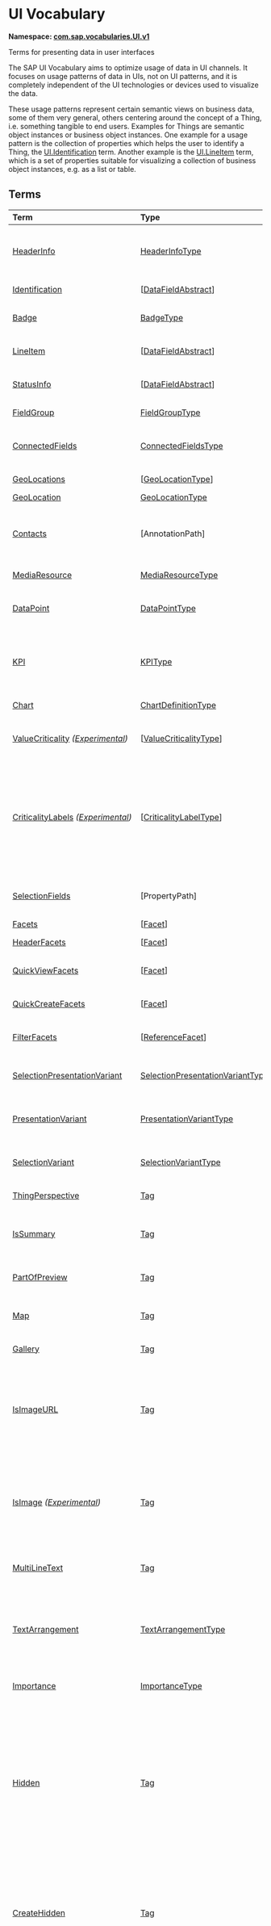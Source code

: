 # UI Vocabulary
**Namespace: [com.sap.vocabularies.UI.v1](UI.xml)**

Terms for presenting data in user interfaces

The SAP UI Vocabulary aims to optimize usage of data in UI channels.
It focuses on usage patterns of data in UIs, not on UI patterns, and it is completely independent of the
UI technologies or devices used to visualize the data.

These usage patterns represent certain semantic views on business data, some of them very general,
others centering around the concept of a Thing, i.e. something tangible to end users.
Examples for Things are semantic object instances or business object instances.
One example for a usage pattern is the collection of properties which helps the user to identify a Thing,
the [UI.Identification](#Identification) term.
Another example is the [UI.LineItem](#LineItem) term, which is a set of properties suitable for visualizing
a collection of business object instances, e.g. as a list or table.


## Terms

Term|Type|Description
:---|:---|:----------
[HeaderInfo](UI.xml#L55)|[HeaderInfoType](#HeaderInfoType)|<a name="HeaderInfo"></a>Information for the header area of an entity representation. HeaderInfo is mandatory for main entity types of the model
[Identification](UI.xml#L102)|\[[DataFieldAbstract](#DataFieldAbstract)\]|<a name="Identification"></a>Collection of fields identifying the object
[Badge](UI.xml#L107)|[BadgeType](#BadgeType)|<a name="Badge"></a>Information usually displayed in the form of a business card
[LineItem](UI.xml#L134)|\[[DataFieldAbstract](#DataFieldAbstract)\]|<a name="LineItem"></a>Collection of data fields for representation in a table or list
[StatusInfo](UI.xml#L139)|\[[DataFieldAbstract](#DataFieldAbstract)\]|<a name="StatusInfo"></a>Collection of data fields describing the status of an entity
[FieldGroup](UI.xml#L144)|[FieldGroupType](#FieldGroupType)|<a name="FieldGroup"></a>Group of fields with an optional label
[ConnectedFields](UI.xml#L158)|[ConnectedFieldsType](#ConnectedFieldsType)|<a name="ConnectedFields"></a>Group of semantically connected fields with a representation template and an optional label ([Example](UI.xml#L160))
[GeoLocations](UI.xml#L223)|\[[GeoLocationType](#GeoLocationType)\]|<a name="GeoLocations"></a>Collection of geographic locations
[GeoLocation](UI.xml#L227)|[GeoLocationType](#GeoLocationType)|<a name="GeoLocation"></a>Geographic location
[Contacts](UI.xml#L247)|\[AnnotationPath\]|<a name="Contacts"></a>Collection of contacts<p>Each collection item MUST reference an annotation of a Communication.Contact</p>
[MediaResource](UI.xml#L258)|[MediaResourceType](#MediaResourceType)|<a name="MediaResource"></a>Properties that describe a media resource
[DataPoint](UI.xml#L312)|[DataPointType](#DataPointType)|<a name="DataPoint"></a>Visualization of a single point of data, typically a number; may also be textual, e.g. a status value
[KPI](UI.xml#L616)|[KPIType](#KPIType)|<a name="KPI"></a>A Key Performance Indicator (KPI) bundles a SelectionVariant and a DataPoint, and provides details for progressive disclosure
[Chart](UI.xml#L662)|[ChartDefinitionType](#ChartDefinitionType)|<a name="Chart"></a>Visualization of multiple data points
[ValueCriticality](UI.xml#L856) *([Experimental](Common.md#Experimental))*|\[[ValueCriticalityType](#ValueCriticalityType)\]|<a name="ValueCriticality"></a>Assign criticalities to primitive values. This information can be used for semantic coloring.
[CriticalityLabels](UI.xml#L869) *([Experimental](Common.md#Experimental))*|\[[CriticalityLabelType](#CriticalityLabelType)\]|<a name="CriticalityLabels"></a>Assign labels to criticalities. This information can be used for semantic coloring. When applied to a property, a label for a criticality must be provided, if more than one value of the annotated property has been assigned to the same criticality. There must be no more than one label per criticality.
[SelectionFields](UI.xml#L890)|\[PropertyPath\]|<a name="SelectionFields"></a>Properties that might be relevant for filtering a collection of entities of this type
[Facets](UI.xml#L898)|\[[Facet](#Facet)\]|<a name="Facets"></a>Collection of facets
[HeaderFacets](UI.xml#L902)|\[[Facet](#Facet)\]|<a name="HeaderFacets"></a>Facets for additional object header information
[QuickViewFacets](UI.xml#L906)|\[[Facet](#Facet)\]|<a name="QuickViewFacets"></a>Facets that may be used for a quick overview of the object
[QuickCreateFacets](UI.xml#L910)|\[[Facet](#Facet)\]|<a name="QuickCreateFacets"></a>Facets that may be used for a (quick) create of the object
[FilterFacets](UI.xml#L914)|\[[ReferenceFacet](#ReferenceFacet)\]|<a name="FilterFacets"></a>Facets that reference UI.FieldGroup annotations to group filterable fields
[SelectionPresentationVariant](UI.xml#L975)|[SelectionPresentationVariantType](#SelectionPresentationVariantType)|<a name="SelectionPresentationVariant"></a>A SelectionPresentationVariant bundles a Selection Variant and a Presentation Variant
[PresentationVariant](UI.xml#L999)|[PresentationVariantType](#PresentationVariantType)|<a name="PresentationVariant"></a>Defines how the result of a queried collection of entities is shaped and how this result is displayed
[SelectionVariant](UI.xml#L1078)|[SelectionVariantType](#SelectionVariantType)|<a name="SelectionVariant"></a>A SelectionVariant denotes a combination of parameters and filters to query the annotated entity set
[ThingPerspective](UI.xml#L1210)|[Tag](https://github.com/oasis-tcs/odata-vocabularies/blob/master/vocabularies/Org.OData.Core.V1.md#Tag)|<a name="ThingPerspective"></a>The annotated term is a Thing Perspective
[IsSummary](UI.xml#L1213)|[Tag](https://github.com/oasis-tcs/odata-vocabularies/blob/master/vocabularies/Org.OData.Core.V1.md#Tag)|<a name="IsSummary"></a>This Facet and all included Facets are the summary of the thing. At most one Facet of a thing can be tagged with this term
[PartOfPreview](UI.xml#L1217)|[Tag](https://github.com/oasis-tcs/odata-vocabularies/blob/master/vocabularies/Org.OData.Core.V1.md#Tag)|<a name="PartOfPreview"></a>This Facet and all included Facets are part of the Thing preview
[Map](UI.xml#L1221)|[Tag](https://github.com/oasis-tcs/odata-vocabularies/blob/master/vocabularies/Org.OData.Core.V1.md#Tag)|<a name="Map"></a>Target MUST reference a UI.GeoLocation, Communication.Address or a collection of these
[Gallery](UI.xml#L1225)|[Tag](https://github.com/oasis-tcs/odata-vocabularies/blob/master/vocabularies/Org.OData.Core.V1.md#Tag)|<a name="Gallery"></a>Target MUST reference a UI.MediaResource
[IsImageURL](UI.xml#L1230)|[Tag](https://github.com/oasis-tcs/odata-vocabularies/blob/master/vocabularies/Org.OData.Core.V1.md#Tag)|<a name="IsImageURL"></a>Properties and terms annotated with this term MUST contain a valid URL referencing an resource with a MIME type image<p>Can be annotated with:<ul><li>[IsNaturalPerson](Common.md#IsNaturalPerson)</li></ul></p>
[IsImage](UI.xml#L1240) *([Experimental](Common.md#Experimental))*|[Tag](https://github.com/oasis-tcs/odata-vocabularies/blob/master/vocabularies/Org.OData.Core.V1.md#Tag)|<a name="IsImage"></a>Properties annotated with this term MUST be a stream property annotated with a MIME type image<p>Can be annotated with:<ul><li>[IsNaturalPerson](Common.md#IsNaturalPerson)</li></ul></p>
[MultiLineText](UI.xml#L1251)|[Tag](https://github.com/oasis-tcs/odata-vocabularies/blob/master/vocabularies/Org.OData.Core.V1.md#Tag)|<a name="MultiLineText"></a>Properties annotated with this annotation should be rendered as multi-line text (e.g. text area)
[TextArrangement](UI.xml#L1256)|[TextArrangementType](#TextArrangementType)|<a name="TextArrangement"></a>Describes the arrangement of a code or ID value and its text<p>If used for a single property the Common.Text annotation is annotated</p>
[Importance](UI.xml#L1283)|[ImportanceType](#ImportanceType)|<a name="Importance"></a>Expresses the importance of e.g. a DataField or an annotation
[Hidden](UI.xml#L1298)|[Tag](https://github.com/oasis-tcs/odata-vocabularies/blob/master/vocabularies/Org.OData.Core.V1.md#Tag)|<a name="Hidden"></a>Properties or facets (see UI.Facet) annotated with this term will not be rendered if the annotation evaluates to true.<p>Hidden properties usually carry technical information that is used for application control and is of no direct interest to end users. The annotation value may be an expression to dynamically hide or render the annotated feature.</p>
[CreateHidden](UI.xml#L1303)|[Tag](https://github.com/oasis-tcs/odata-vocabularies/blob/master/vocabularies/Org.OData.Core.V1.md#Tag)|<a name="CreateHidden"></a>EntitySets annotated with this term can control the visibility of the Create operation dynamically<p>The annotation value should be a path to another property from a related entity.</p>
[UpdateHidden](UI.xml#L1308)|[Tag](https://github.com/oasis-tcs/odata-vocabularies/blob/master/vocabularies/Org.OData.Core.V1.md#Tag)|<a name="UpdateHidden"></a>EntitySets annotated with this term can control the visibility of the Edit/Save operation dynamically<p>The annotation value should be a path to another property from the same or a related entity.</p>
[DeleteHidden](UI.xml#L1313)|[Tag](https://github.com/oasis-tcs/odata-vocabularies/blob/master/vocabularies/Org.OData.Core.V1.md#Tag)|<a name="DeleteHidden"></a>EntitySets annotated with this term can control the visibility of the Delete operation dynamically<p>The annotation value should be a path to another property from the same or a related entity.</p>
[HiddenFilter](UI.xml#L1318)|[Tag](https://github.com/oasis-tcs/odata-vocabularies/blob/master/vocabularies/Org.OData.Core.V1.md#Tag)|<a name="HiddenFilter"></a>Properties annotated with this term will not be rendered as filter criteria if the annotation evaluates to true.<p>Properties annotated with `HiddenFilter` are intended as parts of a `$filter` expression that cannot be directly influenced by end users. The properties will be rendered in all other places, e.g. table columns or form fields. This is in contrast to properties annotated with [Hidden](#Hidden) that are not rendered at all.</p>
[DataFieldDefault](UI.xml#L1323)|[DataFieldAbstract](#DataFieldAbstract)|<a name="DataFieldDefault"></a>Default representation of a property as a datafield, e.g. when the property is added as a table column or form field via personalization<p>Only concrete subtypes of [DataFieldAbstract](#DataFieldAbstract) can be used for a DataFieldDefault. For type [DataField](#DataField) and its subtypes the annotation target SHOULD be the same property that is referenced via a path expression in the `Value` of the datafield.</p>
[Criticality](UI.xml#L1486)|[CriticalityType](#CriticalityType)|<a name="Criticality"></a>Service-calculated criticality, alternative to UI.CriticalityCalculation
[CriticalityCalculation](UI.xml#L1490)|[CriticalityCalculationType](#CriticalityCalculationType)|<a name="CriticalityCalculation"></a>Parameters for client-calculated criticality, alternative to UI.Criticality
[OrderBy](UI.xml#L1494) *([Experimental](Common.md#Experimental))*|PropertyPath|<a name="OrderBy"></a>Sort by the referenced property instead of by the annotated property<p>Example: annotated property `SizeCode` has string values XS, S, M, L, XL, referenced property SizeOrder has numeric values -2, -1, 0, 1, 2. Numeric ordering by SizeOrder will be more understandable than lexicographic ordering by SizeCode.</p>
[ParameterDefaultValue](UI.xml#L1500) *([Experimental](Common.md#Experimental))*|PrimitiveType|<a name="ParameterDefaultValue"></a>Define default values for action parameters<p>For unbound actions the default value can either be a constant expression, or a dynamic expression using absolute paths, e.g. singletons or function import results. Whereas for bound actions the bound entity and its properties and associated properties can be used as default values</p>
[RecommendationState](UI.xml#L1507)|[RecommendationStateType](#RecommendationStateType)|<a name="RecommendationState"></a>Indicates whether a field contains or has a recommended value<p>Intelligent systems can help users by recommending input the user may "prefer".</p>
[RecommendationList](UI.xml#L1537)|[RecommendationListType](#RecommendationListType)|<a name="RecommendationList"></a>Specifies how to get a list of recommended values for a property or parameter<p>Intelligent systems can help users by recommending input the user may "prefer".</p>
[ExcludeFromNavigationContext](UI.xml#L1569)|[Tag](https://github.com/oasis-tcs/odata-vocabularies/blob/master/vocabularies/Org.OData.Core.V1.md#Tag)|<a name="ExcludeFromNavigationContext"></a>The contents of this property must not be propagated to the app-to-app navigation context

## <a name="HeaderInfoType"></a>[HeaderInfoType](UI.xml#L59)


Property|Type|Description
:-------|:---|:----------
[TypeName](UI.xml#L60)|String|Name of the main entity type
[TypeNamePlural](UI.xml#L64)|String|Plural form of the name of the main entity type
[Title](UI.xml#L68)|[DataFieldAbstract](#DataFieldAbstract)|Title, e.g. for overview pages<p>This can be a [DataField](#DataField) and any of its children, or a [DataFieldForAnnotation](#DataFieldForAnnotation) targeting [ConnectedFields](#ConnectedFields).</p>
[Description](UI.xml#L78)|[DataFieldAbstract](#DataFieldAbstract)|Description, e.g. for overview pages<p>This can be a [DataField](#DataField) and any of its children, or a [DataFieldForAnnotation](#DataFieldForAnnotation) targeting [ConnectedFields](#ConnectedFields).</p>
[ImageUrl](UI.xml#L88)|URL|Image URL for an instance of the entity type. If the property ImageUrl has a valid value, it can be used for the visualization of the instance. If it is not available or not valid the property TypeImageUrl can be used instead.
[TypeImageUrl](UI.xml#L92)|URL|Image URL for the entity type
[Initials](UI.xml#L96) *([Experimental](Common.md#Experimental))*|String|Latin letters to be used in case no ImageUrl or TypeImageUrl is present

## <a name="BadgeType"></a>[BadgeType](UI.xml#L111)


Property|Type|Description
:-------|:---|:----------
[HeadLine](UI.xml#L112)|[DataField](#DataField)|Headline
[Title](UI.xml#L115)|[DataField](#DataField)|Title
[ImageUrl](UI.xml#L118)|URL|Image URL for an instance of the entity type. If the property ImageUrl has a valid value, it can be used for the visualization of the instance. If it is not available or not valid the property TypeImageUrl can be used instead.
[TypeImageUrl](UI.xml#L122)|URL|Image URL for the entity type
[MainInfo](UI.xml#L126)|[DataField](#DataField)|Main information on the business card
[SecondaryInfo](UI.xml#L129)|[DataField](#DataField)|Additional information on the business card

## <a name="FieldGroupType"></a>[FieldGroupType](UI.xml#L148)


Property|Type|Description
:-------|:---|:----------
[Label](UI.xml#L149)|String|Label for the field group
[Data](UI.xml#L153)|\[[DataFieldAbstract](#DataFieldAbstract)\]|Collection of data fields

## <a name="ConnectedFieldsType"></a>[ConnectedFieldsType](UI.xml#L185)
Group of semantically connected fields with a representation template and an optional label

Property|Type|Description
:-------|:---|:----------
[Label](UI.xml#L187)|String|Label for the connected fields
[Template](UI.xml#L191)|String|Template for representing the connected fields<p>Template variables are identifiers enclosed in curly braces, e.g. `{MaterialName} - {MaterialClassName}`. The `Data` collection assigns values to the template variables.</p>
[Data](UI.xml#L196)|[Dictionary](https://github.com/oasis-tcs/odata-vocabularies/blob/master/vocabularies/Org.OData.Core.V1.md#Dictionary)|Dictionary of template variables<p>Each template variable used in `Template` must be assigned a value here. The value must be of type [DataFieldAbstract](#DataFieldAbstract)</p>

## <a name="GeoLocationType"></a>[GeoLocationType](UI.xml#L231)
Properties that define a geographic location

Property|Type|Description
:-------|:---|:----------
[Latitude](UI.xml#L233)|Double|Geographic latitude
[Longitude](UI.xml#L236)|Double|Geographic longitude
[Location](UI.xml#L239)|GeographyPoint|A point in a round-earth coordinate system
[Address](UI.xml#L242)|[AddressType](Communication.md#AddressType)|vCard-style address

## <a name="MediaResourceType"></a>[MediaResourceType](UI.xml#L262)


Property|Type|Description
:-------|:---|:----------
[Url](UI.xml#L263)|URL|URL of media resource
[ContentType](UI.xml#L267)|MediaType|Content type, such as application/pdf, video/x-flv, image/jpeg
[ByteSize](UI.xml#L271)|Int64|Resource size in bytes
[ChangedAt](UI.xml#L274)|DateTimeOffset|Date of last change
[Thumbnail](UI.xml#L277)|[ImageType](#ImageType)|Thumbnail image
[Title](UI.xml#L280)|[DataField](#DataField)|Resource title
[Description](UI.xml#L283)|[DataField](#DataField)|Resource description

## <a name="ImageType"></a>[ImageType](UI.xml#L287)


Property|Type|Description
:-------|:---|:----------
[Url](UI.xml#L288)|URL|URL of image
[Width](UI.xml#L292)|String|Width of image
[Height](UI.xml#L295)|String|Height of image

## <a name="DataPointType"></a>[DataPointType](UI.xml#L316)


Property|Type|Description
:-------|:---|:----------
[Title](UI.xml#L317)|String|Title of the data point
[Description](UI.xml#L321)|String|Short description
[LongDescription](UI.xml#L325)|String|Full description
[Value](UI.xml#L329)|PrimitiveType|Numeric value<p>The value is typically provided via a `Path` construct. The path MUST lead to a direct property of the same entity type or a property of a complex property (recursively) of that entity type, navigation segments are not allowed.<br/>It could be annotated with either `UoM.ISOCurrency` or `UoM.Unit`. Percentage values are annotated with `UoM.Unit = '%'`. A renderer should take an optional `Common.Text` annotation into consideration.</p>
[TargetValue](UI.xml#L341)|PrimitiveType|Target value
[ForecastValue](UI.xml#L344)|PrimitiveType|Forecast value
[MinimumValue](UI.xml#L347)|Decimal|Minimum value (for output rendering)
[MaximumValue](UI.xml#L350)|Decimal|Maximum value (for output rendering)
[ValueFormat](UI.xml#L353)|[NumberFormat](#NumberFormat)|Number format
[Visualization](UI.xml#L356)|[VisualizationType](#VisualizationType)|Preferred visualization
[SampleSize](UI.xml#L359)|PrimitiveType|Sample size used for the determination of the data point; should contain just integer value as Edm.Byte, Edm.SByte, Edm.Intxx, and Edm.Decimal with scale 0.
[ReferencePeriod](UI.xml#L366)|[ReferencePeriod](#ReferencePeriod)|Reference period
[Criticality](UI.xml#L369)|[CriticalityType](#CriticalityType)|Service-calculated criticality, alternative to CriticalityCalculation
[CriticalityLabels](UI.xml#L372)|AnnotationPath|Custom labels for the criticality legend. Annotation path MUST end in UI.CriticalityLabels
[CriticalityRepresentation](UI.xml#L380) *([Experimental](Common.md#Experimental))*|[CriticalityRepresentationType](#CriticalityRepresentationType)|Decides if criticality is visualized in addition by means of an icon
[CriticalityCalculation](UI.xml#L384)|[CriticalityCalculationType](#CriticalityCalculationType)|Parameters for client-calculated criticality, alternative to Criticality
[Trend](UI.xml#L387)|[TrendType](#TrendType)|Service-calculated trend, alternative to TrendCalculation
[TrendCalculation](UI.xml#L390)|[TrendCalculationType](#TrendCalculationType)|Parameters for client-calculated trend, alternative to Trend
[Responsible](UI.xml#L393)|[ContactType](Communication.md#ContactType)|Contact person

## <a name="NumberFormat"></a>[NumberFormat](UI.xml#L398)
Describes how to visualise a number

Property|Type|Description
:-------|:---|:----------
[ScaleFactor](UI.xml#L400)|Decimal|Display value in *ScaleFactor* units, e.g. 1000 for k (kilo), 1e6 for M (Mega)
[NumberOfFractionalDigits](UI.xml#L403)|Byte|Number of fractional digits of the scaled value to be visualized

## <a name="VisualizationType"></a>[VisualizationType](UI.xml#L408)


Member|Value|Description
:-----|----:|:----------
[Number](UI.xml#L409)|0|Visualize as a number
[BulletChart](UI.xml#L412)|1|Visualize as bullet chart - requires TargetValue
[Progress](UI.xml#L415)|2|Visualize as progress indicator - requires TargetValue
[Rating](UI.xml#L418)|3|Visualize as partially or completely filled stars/hearts/... - requires TargetValue
[Donut](UI.xml#L421)|4|Visualize as donut, optionally with missing segment - requires TargetValue
[DeltaBulletChart](UI.xml#L424)|5|Visualize as delta bullet chart - requires TargetValue

## <a name="ReferencePeriod"></a>[ReferencePeriod](UI.xml#L429)
Reference period

Property|Type|Description
:-------|:---|:----------
[Description](UI.xml#L431)|String|Short description of the reference period
[Start](UI.xml#L435)|DateTimeOffset|Start of the reference period
[End](UI.xml#L438)|DateTimeOffset|End of the reference period

## <a name="CriticalityType"></a>[CriticalityType](UI.xml#L443)
Criticality of a value or status, represented e.g. via semantic colors (https://experience.sap.com/fiori-design-web/foundation/colors/#semantic-colors)

Member|Value|Description
:-----|----:|:----------
[VeryNegative](UI.xml#L445) *([Experimental](Common.md#Experimental))*|-1|Very negative / dark-red status - risk - out of stock - late
[Neutral](UI.xml#L449)|0|Neutral / grey status - inactive - open - in progress
[Negative](UI.xml#L452)|1|Negative / red status - attention - overload - alert
[Critical](UI.xml#L455)|2|Critical / orange status - warning
[Positive](UI.xml#L458)|3|Positive / green status - completed - available - on track - acceptable
[VeryPositive](UI.xml#L461) *([Experimental](Common.md#Experimental))*|4|Very positive / blue status - above max stock - excess

## <a name="CriticalityCalculationType"></a>[CriticalityCalculationType](UI.xml#L467): [CriticalityThresholdsType](#CriticalityThresholdsType)
Describes how to calculate the criticality of a value depending on the improvement direction


The calculation is done by comparing a value to the threshold values relevant for the specified improvement direction.

The value to be compared is
  - Value - if ReferenceValue is not specified
  - Value sub ReferenceValue – if ReferenceValue is specified and IsRelativeDifference is not specified or specified as false
  - (Value sub ReferenceValue) divBy ReferenceValue – if ReferenceValue is specified and IsRelativeDifference is specified as true

For improvement direction `Target`, the criticality is calculated using both low and high threshold values. It will be
  - Positive if the value is greater than or equal to AcceptanceRangeLowValue and lower than or equal to AcceptanceRangeHighValue
  - Neutral if the value is greater than or equal to ToleranceRangeLowValue and lower than AcceptanceRangeLowValue OR greater than AcceptanceRangeHighValue and lower than or equal to ToleranceRangeHighValue
  - Critical if the value is greater than or equal to DeviationRangeLowValue and lower than ToleranceRangeLowValue OR greater than ToleranceRangeHighValue  and lower than or equal to DeviationRangeHighValue
  - Negative if the value is lower than DeviationRangeLowValue or greater than DeviationRangeHighValue

For improvement direction `Minimize`, the criticality is calculated using the high threshold values. It is
  - Positive if the value is lower than or equal to AcceptanceRangeHighValue
  - Neutral if the value is  greater than AcceptanceRangeHighValue and lower than or equal to ToleranceRangeHighValue
  - Critical if the value is greater than ToleranceRangeHighValue and lower than or equal to DeviationRangeHighValue
  - Negative if the value is greater than DeviationRangeHighValue

For improvement direction `Maximize`, the criticality is calculated using the low threshold values. It is
  - Positive if the value is greater than or equal to AcceptanceRangeLowValue
  - Neutral if the value is less than AcceptanceRangeLowValue and greater than or equal to ToleranceRangeLowValue
  - Critical if the value is lower than ToleranceRangeLowValue and greater than or equal to DeviationRangeLowValue
  - Negative if the value is lower than DeviationRangeLowValue

Thresholds are optional. For unassigned values, defaults are determined in this order:
  - For DeviationRange, an omitted LowValue translates into the smallest possible number (-INF), an omitted HighValue translates into the largest possible number (+INF)
  - For ToleranceRange, an omitted LowValue will be initialized with DeviationRangeLowValue, an omitted HighValue will be initialized with DeviationRangeHighValue
  - For AcceptanceRange, an omitted LowValue will be initialized with ToleranceRangeLowValue, an omitted HighValue will be initialized with ToleranceRangeHighValue
          

Property|Type|Description
:-------|:---|:----------
[*AcceptanceRangeLowValue*](UI.xml#L522)|PrimitiveType|Lowest value that is considered positive
[*AcceptanceRangeHighValue*](UI.xml#L525)|PrimitiveType|Highest value that is considered positive
[*ToleranceRangeLowValue*](UI.xml#L528)|PrimitiveType|Lowest value that is considered neutral
[*ToleranceRangeHighValue*](UI.xml#L531)|PrimitiveType|Highest value that is considered neutral
[*DeviationRangeLowValue*](UI.xml#L534)|PrimitiveType|Lowest value that is considered critical
[*DeviationRangeHighValue*](UI.xml#L537)|PrimitiveType|Highest value that is considered critical
[ReferenceValue](UI.xml#L502) *([Experimental](Common.md#Experimental))*|PrimitiveType|Reference value for the calculation, e.g. number of sales for the last year
[IsRelativeDifference](UI.xml#L506) *([Experimental](Common.md#Experimental))*|Boolean|Calculate with a relative difference
[ImprovementDirection](UI.xml#L510)|[ImprovementDirectionType](#ImprovementDirectionType)|Describes in which direction the value improves
[ConstantThresholds](UI.xml#L513) *([Experimental](Common.md#Experimental))*|\[[LevelThresholdsType](#LevelThresholdsType)\]|List of thresholds depending on the aggregation level as a set of constant values<p>Constant thresholds shall only be used in order to refine constant values given for the data point overall (aggregation level with empty collection of property paths), but not if the thresholds are based on other measure elements.</p>

## <a name="CriticalityThresholdsType"></a>[CriticalityThresholdsType](UI.xml#L520)
Thresholds for calculating the criticality of a value

**Derived Types:**
- [CriticalityCalculationType](#CriticalityCalculationType)
- [LevelThresholdsType](#LevelThresholdsType)

Property|Type|Description
:-------|:---|:----------
[AcceptanceRangeLowValue](UI.xml#L522)|PrimitiveType|Lowest value that is considered positive
[AcceptanceRangeHighValue](UI.xml#L525)|PrimitiveType|Highest value that is considered positive
[ToleranceRangeLowValue](UI.xml#L528)|PrimitiveType|Lowest value that is considered neutral
[ToleranceRangeHighValue](UI.xml#L531)|PrimitiveType|Highest value that is considered neutral
[DeviationRangeLowValue](UI.xml#L534)|PrimitiveType|Lowest value that is considered critical
[DeviationRangeHighValue](UI.xml#L537)|PrimitiveType|Highest value that is considered critical

## <a name="ImprovementDirectionType"></a>[ImprovementDirectionType](UI.xml#L542)
Describes which direction of a value change is seen as an improvement

Member|Value|Description
:-----|----:|:----------
[Minimize](UI.xml#L544)|1|Lower is better
[Target](UI.xml#L547)|2|Closer to the target is better
[Maximize](UI.xml#L550)|3|Higher is better

## <a name="LevelThresholdsType"></a>[LevelThresholdsType](UI.xml#L555): [CriticalityThresholdsType](#CriticalityThresholdsType) *([Experimental](Common.md#Experimental))*
Thresholds for an aggregation level

Property|Type|Description
:-------|:---|:----------
[*AcceptanceRangeLowValue*](UI.xml#L522)|PrimitiveType|Lowest value that is considered positive
[*AcceptanceRangeHighValue*](UI.xml#L525)|PrimitiveType|Highest value that is considered positive
[*ToleranceRangeLowValue*](UI.xml#L528)|PrimitiveType|Lowest value that is considered neutral
[*ToleranceRangeHighValue*](UI.xml#L531)|PrimitiveType|Highest value that is considered neutral
[*DeviationRangeLowValue*](UI.xml#L534)|PrimitiveType|Lowest value that is considered critical
[*DeviationRangeHighValue*](UI.xml#L537)|PrimitiveType|Highest value that is considered critical
[AggregationLevel](UI.xml#L558)|\[PropertyPath\]|An unordered tuple of dimensions, i.e. properties which are intended to be used for grouping in aggregating requests. In analytical UIs, e.g. an analytical chart, the aggregation level typically corresponds to the visible dimensions.

## <a name="TrendType"></a>[TrendType](UI.xml#L563)
The trend of a value

Member|Value|Description
:-----|----:|:----------
[StrongUp](UI.xml#L565)|1|Value grows strongly
[Up](UI.xml#L568)|2|Value grows
[Sideways](UI.xml#L571)|3|Value does not significantly grow or shrink
[Down](UI.xml#L574)|4|Value shrinks
[StrongDown](UI.xml#L577)|5|Value shrinks strongly

## <a name="TrendCalculationType"></a>[TrendCalculationType](UI.xml#L582)
Describes how to calculate the trend of a value


By default, the calculation is done by comparing the difference between Value and ReferenceValue to the threshold values.
If IsRelativeDifference is set, the difference of Value and ReferenceValue is divided by ReferenceValue and the relative difference is compared.

The trend is
  - StrongUp if the difference is greater than or equal to StrongUpDifference
  - Up if the difference is less than StrongUpDifference and greater than or equal to UpDifference
  - Sideways if the difference  is less than UpDifference and greater than DownDifference
  - Down if the difference is greater than StrongDownDifference and lower than or equal to DownDifference
  - StrongDown if the difference is lower than or equal to StrongDownDifference

Property|Type|Description
:-------|:---|:----------
[ReferenceValue](UI.xml#L596)|PrimitiveType|Reference value for the calculation, e.g. number of sales for the last year
[IsRelativeDifference](UI.xml#L599)|Boolean|Calculate with a relative difference
[UpDifference](UI.xml#L602)|Decimal|Threshold for Up
[StrongUpDifference](UI.xml#L605)|Decimal|Threshold for StrongUp
[DownDifference](UI.xml#L608)|Decimal|Threshold for Down
[StrongDownDifference](UI.xml#L611)|Decimal|Threshold for StrongDown

## <a name="KPIType"></a>[KPIType](UI.xml#L622)


Property|Type|Description
:-------|:---|:----------
[ID](UI.xml#L623)|String|Optional identifier to reference this instance from an external context
[ShortDescription](UI.xml#L628) *([Experimental](Common.md#Experimental))*|String|Very short description
[SelectionVariant](UI.xml#L633)|[SelectionVariantType](#SelectionVariantType)|Selection variant, either specified inline or referencing another annotation via Path
[DataPoint](UI.xml#L636)|[DataPointType](#DataPointType)|Data point, either specified inline or referencing another annotation via Path
[AdditionalDataPoints](UI.xml#L639)|\[[DataPointType](#DataPointType)\]|Additional data points, either specified inline or referencing another annotation via Path<p>Additional data points are typically related to the main data point and provide complementing information or could be used for comparisons</p>
[Detail](UI.xml#L643)|[KPIDetailType](#KPIDetailType)|Contains information about KPI details, especially drill-down presentations

## <a name="KPIDetailType"></a>[KPIDetailType](UI.xml#L647)


Property|Type|Description
:-------|:---|:----------
[DefaultPresentationVariant](UI.xml#L648)|[PresentationVariantType](#PresentationVariantType)|Presentation variant, either specified inline or referencing another annotation via Path
[AlternativePresentationVariants](UI.xml#L651)|\[[PresentationVariantType](#PresentationVariantType)\]|A list of alternative presentation variants, either specified inline or referencing another annotation via Path
[SemanticObject](UI.xml#L654)|String|Name of the Semantic Object. If not specified, use Semantic Object annotated at the property referenced in KPI/DataPoint/Value
[Action](UI.xml#L657)|String|Name of the Action on the Semantic Object. If not specified, let user choose which of the available actions to trigger.

## <a name="ChartDefinitionType"></a>[ChartDefinitionType](UI.xml#L666)


Property|Type|Description
:-------|:---|:----------
[Title](UI.xml#L667)|String|Title of the chart
[Description](UI.xml#L671)|String|Short description
[ChartType](UI.xml#L675)|[ChartType](#ChartType)|Chart type
[AxisScaling](UI.xml#L678)|[ChartAxisScalingType](#ChartAxisScalingType)|Describes the scale of the chart value axes
[Measures](UI.xml#L681)|\[PropertyPath\]|Measures of the chart, e.g. size and color in a bubble chart
[MeasureAttributes](UI.xml#L684)|\[[ChartMeasureAttributeType](#ChartMeasureAttributeType)\]|Describes Attributes for Measures. All Measures used in this collection must also be part of the Measures Property.
[Dimensions](UI.xml#L689)|\[PropertyPath\]|Dimensions of the chart, e.g. x- and y-axis of a bubble chart
[DimensionAttributes](UI.xml#L692)|\[[ChartDimensionAttributeType](#ChartDimensionAttributeType)\]|Describes Attributes for Dimensions. All Dimensions used in this collection must also be part of the Dimensions Property.
[Actions](UI.xml#L697)|\[[DataFieldForActionAbstract](#DataFieldForActionAbstract)\]|Available actions

## <a name="ChartType"></a>[ChartType](UI.xml#L702)


Member|Value|Description
:-----|----:|:----------
[Column](UI.xml#L703)|0|
[ColumnStacked](UI.xml#L704)|1|
[ColumnDual](UI.xml#L705)|2|
[ColumnStackedDual](UI.xml#L706)|3|
[ColumnStacked100](UI.xml#L707)|4|
[ColumnStackedDual100](UI.xml#L708)|5|
[Bar](UI.xml#L709)|6|
[BarStacked](UI.xml#L710)|7|
[BarDual](UI.xml#L711)|8|
[BarStackedDual](UI.xml#L712)|9|
[BarStacked100](UI.xml#L713)|10|
[BarStackedDual100](UI.xml#L714)|11|
[Area](UI.xml#L715)|12|
[AreaStacked](UI.xml#L716)|13|
[AreaStacked100](UI.xml#L717)|14|
[HorizontalArea](UI.xml#L718)|15|
[HorizontalAreaStacked](UI.xml#L719)|16|
[HorizontalAreaStacked100](UI.xml#L720)|17|
[Line](UI.xml#L721)|18|
[LineDual](UI.xml#L722)|19|
[Combination](UI.xml#L723)|20|
[CombinationStacked](UI.xml#L724)|21|
[CombinationDual](UI.xml#L725)|22|
[CombinationStackedDual](UI.xml#L726)|23|
[HorizontalCombinationStacked](UI.xml#L727)|24|
[Pie](UI.xml#L728)|25|
[Donut](UI.xml#L729)|26|
[Scatter](UI.xml#L730)|27|
[Bubble](UI.xml#L731)|28|
[Radar](UI.xml#L732)|29|
[HeatMap](UI.xml#L733)|30|
[TreeMap](UI.xml#L734)|31|
[Waterfall](UI.xml#L735)|32|
[Bullet](UI.xml#L736)|33|
[VerticalBullet](UI.xml#L737)|34|
[HorizontalWaterfall](UI.xml#L738)|35|
[HorizontalCombinationDual](UI.xml#L739)|36|
[HorizontalCombinationStackedDual](UI.xml#L740)|37|
[Donut100](UI.xml#L741) *([Experimental](Common.md#Experimental))*|38|

## <a name="ChartAxisScalingType"></a>[ChartAxisScalingType](UI.xml#L747)


Property|Type|Description
:-------|:---|:----------
[ScaleBehavior](UI.xml#L748)|[ChartAxisScaleBehaviorType](#ChartAxisScaleBehaviorType)|Scale is fixed or adapts automatically to rendered values
[AutoScaleBehavior](UI.xml#L751)|[ChartAxisAutoScaleBehaviorType](#ChartAxisAutoScaleBehaviorType)|Settings for automatic scaling
[FixedScaleMultipleStackedMeasuresBoundaryValues](UI.xml#L754)|[FixedScaleMultipleStackedMeasuresBoundaryValuesType](#FixedScaleMultipleStackedMeasuresBoundaryValuesType)|Boundary values for fixed scaling of a stacking chart type with multiple measures

## <a name="ChartAxisScaleBehaviorType"></a>[ChartAxisScaleBehaviorType](UI.xml#L759)


Member|Value|Description
:-----|----:|:----------
[AutoScale](UI.xml#L760)|0|Value axes scale automatically
[FixedScale](UI.xml#L763)|1|Fixed minimum and maximum values are applied, which are derived from the @UI.MeasureAttributes.DataPoint/MinimumValue and .../MaximumValue annotation by default. For stacking chart types with multiple measures, they are taken from ChartAxisScalingType/FixedScaleMultipleStackedMeasuresBoundaryValues.

## <a name="ChartAxisAutoScaleBehaviorType"></a>[ChartAxisAutoScaleBehaviorType](UI.xml#L772)


Property|Type|Description
:-------|:---|:----------
[ZeroAlwaysVisible](UI.xml#L773)|Boolean|Forces the value axis to always display the zero value
[DataScope](UI.xml#L776)|[ChartAxisAutoScaleDataScopeType](#ChartAxisAutoScaleDataScopeType)|Determines the automatic scaling

## <a name="ChartAxisAutoScaleDataScopeType"></a>[ChartAxisAutoScaleDataScopeType](UI.xml#L781)


Member|Value|Description
:-----|----:|:----------
[DataSet](UI.xml#L782)|0|Minimum and maximum axes values are determined from the entire data set
[VisibleData](UI.xml#L785)|1|Minimum and maximum axes values are determined from the currently visible data. Scrolling will change the scale.

## <a name="FixedScaleMultipleStackedMeasuresBoundaryValuesType"></a>[FixedScaleMultipleStackedMeasuresBoundaryValuesType](UI.xml#L790)


Property|Type|Description
:-------|:---|:----------
[MinimumValue](UI.xml#L791)|Decimal|Minimum value on value axes
[MaximumValue](UI.xml#L794)|Decimal|Maximum value on value axes

## <a name="ChartDimensionAttributeType"></a>[ChartDimensionAttributeType](UI.xml#L799)


Property|Type|Description
:-------|:---|:----------
[Dimension](UI.xml#L800)|PropertyPath|
[Role](UI.xml#L801)|[ChartDimensionRoleType](#ChartDimensionRoleType)|
[HierarchyLevel](UI.xml#L802) *([Experimental](Common.md#Experimental))*|Int32|For a dimension with a hierarchy, members are selected from this level. The root node of the hierarchy is at level 0.
[ValuesForSequentialColorLevels](UI.xml#L806) *([Experimental](Common.md#Experimental))*|\[String\]|All values in this collection should be assigned to levels of the same color.
[EmphasizedValues](UI.xml#L810) *([Experimental](Common.md#Experimental))*|\[String\]|All values in this collection should be emphasized.
[EmphasisLabels](UI.xml#L814) *([Experimental](Common.md#Experimental))*|[EmphasisLabelType](#EmphasisLabelType)|Assign a label to values with an emphasized representation. This is required, if more than one emphasized value has been specified.

## <a name="ChartMeasureAttributeType"></a>[ChartMeasureAttributeType](UI.xml#L820)


Property|Type|Description
:-------|:---|:----------
[Measure](UI.xml#L821)|PropertyPath|
[Role](UI.xml#L822)|[ChartMeasureRoleType](#ChartMeasureRoleType)|
[DataPoint](UI.xml#L823)|AnnotationPath|Annotation path MUST end in @UI.DataPoint and the data point's Value MUST be the same property as in Measure
[UseSequentialColorLevels](UI.xml#L831) *([Experimental](Common.md#Experimental))*|Boolean|All measures for which this setting is true should be assigned to levels of the same color.

## <a name="ChartDimensionRoleType"></a>[ChartDimensionRoleType](UI.xml#L837)


Member|Value|Description
:-----|----:|:----------
[Category](UI.xml#L838)|0|
[Series](UI.xml#L839)|1|
[Category2](UI.xml#L840)|2|

## <a name="ChartMeasureRoleType"></a>[ChartMeasureRoleType](UI.xml#L843)


Member|Value|Description
:-----|----:|:----------
[Axis1](UI.xml#L844)|0|
[Axis2](UI.xml#L845)|1|
[Axis3](UI.xml#L846)|2|

## <a name="EmphasisLabelType"></a>[EmphasisLabelType](UI.xml#L849) *([Experimental](Common.md#Experimental))*
Assigns a label to the set of emphasized values and optionally also for non-emphasized values. This information can be used for semantic coloring.

Property|Type|Description
:-------|:---|:----------
[EmphasizedValuesLabel](UI.xml#L852)|String|
[NonEmphasizedValuesLabel](UI.xml#L853)|String|

## <a name="ValueCriticalityType"></a>[ValueCriticalityType](UI.xml#L860) *([Experimental](Common.md#Experimental))*
Assigns a fixed criticality to a primitive value. This information can be used for semantic coloring.

Property|Type|Description
:-------|:---|:----------
[Value](UI.xml#L863)|PrimitiveType|MUST be a fixed value of primitive type
[Criticality](UI.xml#L866)|[CriticalityType](#CriticalityType)|

## <a name="CriticalityLabelType"></a>[CriticalityLabelType](UI.xml#L880) *([Experimental](Common.md#Experimental))*
Assigns a label to a criticality. This information can be used for semantic coloring.

Property|Type|Description
:-------|:---|:----------
[Criticality](UI.xml#L883)|[CriticalityType](#CriticalityType)|
[Label](UI.xml#L884)|String|Criticality label

## <a name="Facet"></a>[*Facet*](UI.xml#L918)
Abstract base type for facets

**Derived Types:**
- [CollectionFacet](#CollectionFacet)
- [ReferenceFacet](#ReferenceFacet)
- [ReferenceURLFacet](#ReferenceURLFacet)

Property|Type|Description
:-------|:---|:----------
[Label](UI.xml#L920)|String|Facet label
[ID](UI.xml#L924)|String|Unique identifier of a facet. ID should be stable, as long as the perceived semantics of the facet is unchanged.

## <a name="CollectionFacet"></a>[CollectionFacet](UI.xml#L928): [Facet](#Facet)
Collection of facets

Property|Type|Description
:-------|:---|:----------
[*Label*](UI.xml#L920)|String|Facet label
[*ID*](UI.xml#L924)|String|Unique identifier of a facet. ID should be stable, as long as the perceived semantics of the facet is unchanged.
[Facets](UI.xml#L930)|\[[Facet](#Facet)\]|Nested facets. An empty collection may be used as a placeholder for content added via extension points.

## <a name="ReferenceFacet"></a>[ReferenceFacet](UI.xml#L934): [Facet](#Facet)
Facet that refers to a thing perspective, e.g. LineItem

Property|Type|Description
:-------|:---|:----------
[*Label*](UI.xml#L920)|String|Facet label
[*ID*](UI.xml#L924)|String|Unique identifier of a facet. ID should be stable, as long as the perceived semantics of the facet is unchanged.
[Target](UI.xml#L936)|AnnotationPath|Referenced information: Communication.Contact, Communication.Address, or a term that is tagged with UI.ThingPerspective, e.g. UI.StatusInfo, UI.LineItem, UI.Identification, UI.FieldGroup, UI.Badge

## <a name="ReferenceURLFacet"></a>[ReferenceURLFacet](UI.xml#L962): [Facet](#Facet)
Facet that refers to a URL

Property|Type|Description
:-------|:---|:----------
[*Label*](UI.xml#L920)|String|Facet label
[*ID*](UI.xml#L924)|String|Unique identifier of a facet. ID should be stable, as long as the perceived semantics of the facet is unchanged.
[Url](UI.xml#L964)|URL|URL of referenced information
[UrlContentType](UI.xml#L968)|MediaType|Media type of referenced information

## <a name="SelectionPresentationVariantType"></a>[SelectionPresentationVariantType](UI.xml#L981)


Property|Type|Description
:-------|:---|:----------
[ID](UI.xml#L982)|String|Optional identifier to reference this variant from an external context
[Text](UI.xml#L987)|String|Name of the bundling variant
[SelectionVariant](UI.xml#L991)|[SelectionVariantType](#SelectionVariantType)|Selection variant, either specified inline or referencing another annotation via Path
[PresentationVariant](UI.xml#L994)|[PresentationVariantType](#PresentationVariantType)|Presentation variant, either specified inline or referencing another annotation via Path

## <a name="PresentationVariantType"></a>[PresentationVariantType](UI.xml#L1005)


Property|Type|Description
:-------|:---|:----------
[ID](UI.xml#L1006)|String|Optional identifier to reference this variant from an external context
[Text](UI.xml#L1009)|String|Name of the presentation variant
[MaxItems](UI.xml#L1013)|Int32|Maximum number of items that should be included in the result
[SortOrder](UI.xml#L1016)|\[[SortOrderType](Common.md#SortOrderType)\]|Collection can be provided inline or as a reference to a Common.SortOrder annotation via Path
[GroupBy](UI.xml#L1019)|\[PropertyPath\]|Sequence of groupable properties p1, p2, ... defining how the result is composed of instances representing groups, one for each combination of value properties in the queried collection. The sequence specifies a certain level of aggregation for the queried collection, and every group instance will provide aggregated values for properties that are aggregatable. Moreover, the series of sub-sequences (p1), (p1, p2), ... forms a leveled hierarchy, which may become relevant in combination with `InitialExpansionLevel`.
[TotalBy](UI.xml#L1028)|\[PropertyPath\]|Sub-sequence q1, q2, ... of properties p1, p2, ... specified in GroupBy. With this, additional levels of aggregation are requested in addition to the most granular level defined by GroupBy: Every element in the series of sub-sequences (q1), (q1, q2), ... introduces an additional aggregation level included in the result.
[Total](UI.xml#L1035)|\[PropertyPath\]|Aggregatable properties for which aggregated values should be provided for the additional aggregation levels specified in TotalBy.
[IncludeGrandTotal](UI.xml#L1040)|Boolean|Result should include a grand total for the properties specified in Total
[InitialExpansionLevel](UI.xml#L1043)|Int32|Level up to which the hierarchy defined for the queried collection should be expanded initially. The hierarchy may be implicitly imposed by the sequence of the GroupBy, or by an explicit hierarchy annotation.
[Visualizations](UI.xml#L1049)|\[AnnotationPath\]|Lists available visualization types. Currently supported types are `UI.LineItem`, `UI.Chart`, and `UI.DataPoint`. For each type, no more than a single annotation is meaningful. Multiple instances of the same visualization type shall be modeled with different presentation variants. A reference to `UI.Lineitem` should always be part of the collection (least common denominator for renderers). The first entry of the collection is the default visualization.
[RequestAtLeast](UI.xml#L1066)|\[PropertyPath\]|Properties that should always be included in the result of the queried collection
[SelectionFields](UI.xml#L1069) *([Experimental](Common.md#Experimental))*|\[PropertyPath\]|Properties that should be presented for filtering a collection of entities. Can be provided inline or as a reference to a `UI.SelectionFields` annotation via Path.

## <a name="SelectionVariantType"></a>[SelectionVariantType](UI.xml#L1083)


Property|Type|Description
:-------|:---|:----------
[ID](UI.xml#L1084)|String|May contain identifier to reference this instance from an external context
[Text](UI.xml#L1089)|String|Name of the selection variant
[Parameters](UI.xml#L1093)|\[[ParameterAbstract](#ParameterAbstract)\]|Parameters of the selection variant
[FilterExpression](UI.xml#L1096)|String|Filter string for query part of URL, without `$filter=`
[SelectOptions](UI.xml#L1101)|\[[SelectOptionType](#SelectOptionType)\]|ABAP Select Options Pattern

## <a name="ParameterAbstract"></a>[*ParameterAbstract*](UI.xml#L1108)
Key property of a parameter entity type

**Derived Types:**
- [Parameter](#Parameter)
- [IntervalParameter](#IntervalParameter)

## <a name="Parameter"></a>[Parameter](UI.xml#L1111): [ParameterAbstract](#ParameterAbstract)
Single-valued parameter

Property|Type|Description
:-------|:---|:----------
[PropertyName](UI.xml#L1113)|PropertyPath|Path to a key property of a parameter entity type
[PropertyValue](UI.xml#L1116)|PrimitiveType|Value for the key property

## <a name="IntervalParameter"></a>[IntervalParameter](UI.xml#L1120): [ParameterAbstract](#ParameterAbstract)
Interval parameter formed with a 'from' and a 'to' property

Property|Type|Description
:-------|:---|:----------
[PropertyNameFrom](UI.xml#L1122)|PropertyPath|Path to the 'from' property of a parameter entity type
[PropertyValueFrom](UI.xml#L1125)|PrimitiveType|Value for the 'from' property
[PropertyNameTo](UI.xml#L1128)|PropertyPath|Path to the 'to' property of a parameter entity type
[PropertyValueTo](UI.xml#L1131)|PrimitiveType|Value for the 'to' property

## <a name="SelectOptionType"></a>[SelectOptionType](UI.xml#L1136)
List of value ranges for a single property

Property|Type|Description
:-------|:---|:----------
[PropertyName](UI.xml#L1138)|PropertyPath|Path to the property
[Ranges](UI.xml#L1141)|\[[SelectionRangeType](#SelectionRangeType)\]|List of value ranges

## <a name="SelectionRangeType"></a>[SelectionRangeType](UI.xml#L1146)
Value range. If the range option only requires a single value, the value must be in the property Low

Property|Type|Description
:-------|:---|:----------
[Sign](UI.xml#L1150)|[SelectionRangeSignType](#SelectionRangeSignType)|Include or exclude values
[Option](UI.xml#L1153)|[SelectionRangeOptionType](#SelectionRangeOptionType)|Comparison operator
[Low](UI.xml#L1156)|PrimitiveType|Single value or lower interval boundary
[High](UI.xml#L1159)|PrimitiveType|Upper interval boundary

## <a name="SelectionRangeSignType"></a>[SelectionRangeSignType](UI.xml#L1164)


Member|Value|Description
:-----|----:|:----------
[I](UI.xml#L1165)|0|Inclusive
[E](UI.xml#L1168)|1|Exclusive

## <a name="SelectionRangeOptionType"></a>[SelectionRangeOptionType](UI.xml#L1173)
Comparison operator

Member|Value|Description
:-----|----:|:----------
[EQ](UI.xml#L1175)|0|Equal to
[BT](UI.xml#L1178)|1|Between
[CP](UI.xml#L1181)|2|Contains pattern
[LE](UI.xml#L1184)|3|Less than or equal to
[GE](UI.xml#L1187)|4|Greater than or equal to
[NE](UI.xml#L1190)|5|Not equal to
[NB](UI.xml#L1193)|6|Not between
[NP](UI.xml#L1196)|7|Does not contain pattern
[GT](UI.xml#L1199)|8|Greater than
[LT](UI.xml#L1202)|9|Less than

## <a name="TextArrangementType"></a>[TextArrangementType](UI.xml#L1260)


Member|Value|Description
:-----|----:|:----------
[TextFirst](UI.xml#L1261)|0|Text is first, followed by the code/ID (e.g. in parentheses)
[TextLast](UI.xml#L1264)|1|Code/ID is first, followed by the text (e.g. separated by a dash)
[TextSeparate](UI.xml#L1267)|2|Code/ID and text are represented separately
[TextOnly](UI.xml#L1270)|3|Only text is represented, code/ID is hidden (e.g. for UUIDs)

## <a name="ImportanceType"></a>[ImportanceType](UI.xml#L1286)


Member|Value|Description
:-----|----:|:----------
[High](UI.xml#L1287)|0|High importance
[Medium](UI.xml#L1290)|1|Medium importance
[Low](UI.xml#L1293)|2|Low importance

## <a name="DataFieldAbstract"></a>[*DataFieldAbstract*](UI.xml#L1328)
Elementary building block that represents a piece of data and/or allows triggering an action

**Derived Types:**
- [DataFieldForAnnotation](#DataFieldForAnnotation)
- *[DataFieldForActionAbstract](#DataFieldForActionAbstract)*
  - [DataFieldForAction](#DataFieldForAction)
  - [DataFieldForIntentBasedNavigation](#DataFieldForIntentBasedNavigation)
- [DataField](#DataField)
  - [DataFieldWithAction](#DataFieldWithAction)
  - [DataFieldWithIntentBasedNavigation](#DataFieldWithIntentBasedNavigation)
  - [DataFieldWithNavigationPath](#DataFieldWithNavigationPath)
  - [DataFieldWithUrl](#DataFieldWithUrl)

Property|Type|Description
:-------|:---|:----------
[Label](UI.xml#L1336)|String|A short, human-readable text suitable for labels and captions in UIs
[Criticality](UI.xml#L1340)|[CriticalityType](#CriticalityType)|Criticality of the data field value
[CriticalityRepresentation](UI.xml#L1343)|[CriticalityRepresentationType](#CriticalityRepresentationType)|Decides if criticality is visualized in addition by means of an icon
[IconUrl](UI.xml#L1346)|URL|Optional icon
@UI.Hidden|[Hidden](#Hidden)|Annotation
@UI.Importance|[Importance](#Importance)|Annotation

## <a name="CriticalityRepresentationType"></a>[CriticalityRepresentationType](UI.xml#L1352)


Member|Value|Description
:-----|----:|:----------
[WithIcon](UI.xml#L1353)|0|Criticality is represented with an icon
[WithoutIcon](UI.xml#L1356)|1|Criticality is represented without icon, e.g. only via text color

## <a name="DataFieldForAnnotation"></a>[DataFieldForAnnotation](UI.xml#L1361): [DataFieldAbstract](#DataFieldAbstract)
A structured piece of data described by an annotation

Property|Type|Description
:-------|:---|:----------
[*Label*](UI.xml#L1336)|String|A short, human-readable text suitable for labels and captions in UIs
[*Criticality*](UI.xml#L1340)|[CriticalityType](#CriticalityType)|Criticality of the data field value
[*CriticalityRepresentation*](UI.xml#L1343)|[CriticalityRepresentationType](#CriticalityRepresentationType)|Decides if criticality is visualized in addition by means of an icon
[*IconUrl*](UI.xml#L1346)|URL|Optional icon
@UI.Hidden|[Hidden](#Hidden)|Annotation
@UI.Importance|[Importance](#Importance)|Annotation
[Target](UI.xml#L1363)|AnnotationPath|Target MUST reference an annotation of terms Communication.Contact, Communication.Address, UI.DataPoint, UI.Chart, UI.FieldGroup, or UI.ConnectedFields

## <a name="DataFieldForActionAbstract"></a>[*DataFieldForActionAbstract*](UI.xml#L1378): [DataFieldAbstract](#DataFieldAbstract)
Triggers an action

**Derived Types:**
- [DataFieldForAction](#DataFieldForAction)
- [DataFieldForIntentBasedNavigation](#DataFieldForIntentBasedNavigation)

Property|Type|Description
:-------|:---|:----------
[*Label*](UI.xml#L1336)|String|A short, human-readable text suitable for labels and captions in UIs
[*Criticality*](UI.xml#L1340)|[CriticalityType](#CriticalityType)|Criticality of the data field value
[*CriticalityRepresentation*](UI.xml#L1343)|[CriticalityRepresentationType](#CriticalityRepresentationType)|Decides if criticality is visualized in addition by means of an icon
[*IconUrl*](UI.xml#L1346)|URL|Optional icon
@UI.Hidden|[Hidden](#Hidden)|Annotation
@UI.Importance|[Importance](#Importance)|Annotation
[Inline](UI.xml#L1380)|Boolean|Action should be placed close to (or even inside) the visualized term
[Determining](UI.xml#L1383)|Boolean|Determines whether the action completes a process step (e.g. approve, reject).

## <a name="DataFieldForAction"></a>[DataFieldForAction](UI.xml#L1388): [DataFieldForActionAbstract](#DataFieldForActionAbstract)
Triggers an OData action

The action is NOT tied to a data value (in contrast to [DataFieldWithAction](#DataFieldWithAction)).

Property|Type|Description
:-------|:---|:----------
[*Label*](UI.xml#L1336)|String|A short, human-readable text suitable for labels and captions in UIs
[*Criticality*](UI.xml#L1340)|[CriticalityType](#CriticalityType)|Criticality of the data field value
[*CriticalityRepresentation*](UI.xml#L1343)|[CriticalityRepresentationType](#CriticalityRepresentationType)|Decides if criticality is visualized in addition by means of an icon
[*IconUrl*](UI.xml#L1346)|URL|Optional icon
@UI.Hidden|[Hidden](#Hidden)|Annotation
@UI.Importance|[Importance](#Importance)|Annotation
[*Inline*](UI.xml#L1380)|Boolean|Action should be placed close to (or even inside) the visualized term
[*Determining*](UI.xml#L1383)|Boolean|Determines whether the action completes a process step (e.g. approve, reject).
[Action](UI.xml#L1391)|[QualifiedName](Common.md#QualifiedName)|Qualified name of an Action, Function, ActionImport or FunctionImport in scope
[InvocationGrouping](UI.xml#L1394)|[OperationGroupingType](#OperationGroupingType)|Expresses how invocations of this action on multiple instances should be grouped

## <a name="OperationGroupingType"></a>[OperationGroupingType](UI.xml#L1398)


Member|Value|Description
:-----|----:|:----------
[Isolated](UI.xml#L1399)|0|Invoke each action in isolation from other actions
[ChangeSet](UI.xml#L1402)|1|Group all actions into a single change set

## <a name="DataFieldForIntentBasedNavigation"></a>[DataFieldForIntentBasedNavigation](UI.xml#L1407): [DataFieldForActionAbstract](#DataFieldForActionAbstract)
Triggers intent-based UI navigation

The navigation intent is is expressed as a Semantic Object and optionally an Action on that object.

It is NOT tied to a data value (in contrast to [DataFieldWithIntentBasedNavigation](#DataFieldWithIntentBasedNavigation))."

Property|Type|Description
:-------|:---|:----------
[*Label*](UI.xml#L1336)|String|A short, human-readable text suitable for labels and captions in UIs
[*Criticality*](UI.xml#L1340)|[CriticalityType](#CriticalityType)|Criticality of the data field value
[*CriticalityRepresentation*](UI.xml#L1343)|[CriticalityRepresentationType](#CriticalityRepresentationType)|Decides if criticality is visualized in addition by means of an icon
[*IconUrl*](UI.xml#L1346)|URL|Optional icon
@UI.Hidden|[Hidden](#Hidden)|Annotation
@UI.Importance|[Importance](#Importance)|Annotation
[*Inline*](UI.xml#L1380)|Boolean|Action should be placed close to (or even inside) the visualized term
[*Determining*](UI.xml#L1383)|Boolean|Determines whether the action completes a process step (e.g. approve, reject).
[SemanticObject](UI.xml#L1414)|String|Name of the Semantic Object
[Action](UI.xml#L1417)|String|Name of the Action on the Semantic Object. If not specified, let user choose which of the available actions to trigger.
[RequiresContext](UI.xml#L1420)|Boolean|Determines whether a context needs to be passed to the target of this navigation.
[Mapping](UI.xml#L1423)|\[[SemanticObjectMappingType](Common.md#SemanticObjectMappingType)\]|Maps properties of the annotated entity type to properties of the Semantic Object

## <a name="DataField"></a>[DataField](UI.xml#L1428): [DataFieldAbstract](#DataFieldAbstract)
A piece of data

**Derived Types:**
- [DataFieldWithAction](#DataFieldWithAction)
- [DataFieldWithIntentBasedNavigation](#DataFieldWithIntentBasedNavigation)
- [DataFieldWithNavigationPath](#DataFieldWithNavigationPath)
- [DataFieldWithUrl](#DataFieldWithUrl)

Property|Type|Description
:-------|:---|:----------
[*Label*](UI.xml#L1336)|String|A short, human-readable text suitable for labels and captions in UIs
[*Criticality*](UI.xml#L1340)|[CriticalityType](#CriticalityType)|Criticality of the data field value
[*CriticalityRepresentation*](UI.xml#L1343)|[CriticalityRepresentationType](#CriticalityRepresentationType)|Decides if criticality is visualized in addition by means of an icon
[*IconUrl*](UI.xml#L1346)|URL|Optional icon
@UI.Hidden|[Hidden](#Hidden)|Annotation
@UI.Importance|[Importance](#Importance)|Annotation
[Value](UI.xml#L1430)|PrimitiveType|The data field's value

## <a name="DataFieldWithAction"></a>[DataFieldWithAction](UI.xml#L1436): [DataField](#DataField)
A piece of data that allows triggering an OData action

The action is tied to a data value which should be rendered as a hyperlink. This is in contrast to [DataFieldForAction](#DataFieldForAction)) which is not tied to a specific data value.

Property|Type|Description
:-------|:---|:----------
[*Label*](UI.xml#L1336)|String|A short, human-readable text suitable for labels and captions in UIs
[*Criticality*](UI.xml#L1340)|[CriticalityType](#CriticalityType)|Criticality of the data field value
[*CriticalityRepresentation*](UI.xml#L1343)|[CriticalityRepresentationType](#CriticalityRepresentationType)|Decides if criticality is visualized in addition by means of an icon
[*IconUrl*](UI.xml#L1346)|URL|Optional icon
@UI.Hidden|[Hidden](#Hidden)|Annotation
@UI.Importance|[Importance](#Importance)|Annotation
[*Value*](UI.xml#L1430)|PrimitiveType|The data field's value
[Action](UI.xml#L1439)|[QualifiedName](Common.md#QualifiedName)|Qualified name of an Action, Function, ActionImport or FunctionImport in scope

## <a name="DataFieldWithIntentBasedNavigation"></a>[DataFieldWithIntentBasedNavigation](UI.xml#L1444): [DataField](#DataField)
A piece of data that allows triggering intent-based UI navigation

The navigation intent is is expressed as a Semantic Object and optionally an Action on that object.

It is tied to a data value which should be rendered as a hyperlink.
This is in contrast to [DataFieldForIntentBasedNavigation](#DataFieldForIntentBasedNavigation) which is not tied to a specific data value.

Property|Type|Description
:-------|:---|:----------
[*Label*](UI.xml#L1336)|String|A short, human-readable text suitable for labels and captions in UIs
[*Criticality*](UI.xml#L1340)|[CriticalityType](#CriticalityType)|Criticality of the data field value
[*CriticalityRepresentation*](UI.xml#L1343)|[CriticalityRepresentationType](#CriticalityRepresentationType)|Decides if criticality is visualized in addition by means of an icon
[*IconUrl*](UI.xml#L1346)|URL|Optional icon
@UI.Hidden|[Hidden](#Hidden)|Annotation
@UI.Importance|[Importance](#Importance)|Annotation
[*Value*](UI.xml#L1430)|PrimitiveType|The data field's value
[SemanticObject](UI.xml#L1452)|String|Name of the Semantic Object
[Action](UI.xml#L1455)|String|Name of the Action on the Semantic Object. If not specified, let user choose which of the available actions to trigger.
[Mapping](UI.xml#L1458)|\[[SemanticObjectMappingType](Common.md#SemanticObjectMappingType)\]|Maps properties of the annotated entity type to properties of the Semantic Object

## <a name="DataFieldWithNavigationPath"></a>[DataFieldWithNavigationPath](UI.xml#L1463): [DataField](#DataField)
A piece of data that allows navigating to related data

It should be rendered as a hyperlink

Property|Type|Description
:-------|:---|:----------
[*Label*](UI.xml#L1336)|String|A short, human-readable text suitable for labels and captions in UIs
[*Criticality*](UI.xml#L1340)|[CriticalityType](#CriticalityType)|Criticality of the data field value
[*CriticalityRepresentation*](UI.xml#L1343)|[CriticalityRepresentationType](#CriticalityRepresentationType)|Decides if criticality is visualized in addition by means of an icon
[*IconUrl*](UI.xml#L1346)|URL|Optional icon
@UI.Hidden|[Hidden](#Hidden)|Annotation
@UI.Importance|[Importance](#Importance)|Annotation
[*Value*](UI.xml#L1430)|PrimitiveType|The data field's value
[Target](UI.xml#L1466)|NavigationPropertyPath|Contains either a navigation property or a term cast, where term is of type Edm.EntityType or a concrete entity type or a collection of these types

## <a name="DataFieldWithUrl"></a>[DataFieldWithUrl](UI.xml#L1473): [DataField](#DataField)
A piece of data that allows navigating to other information on the Web

It should be rendered as a hyperlink

Property|Type|Description
:-------|:---|:----------
[*Label*](UI.xml#L1336)|String|A short, human-readable text suitable for labels and captions in UIs
[*Criticality*](UI.xml#L1340)|[CriticalityType](#CriticalityType)|Criticality of the data field value
[*CriticalityRepresentation*](UI.xml#L1343)|[CriticalityRepresentationType](#CriticalityRepresentationType)|Decides if criticality is visualized in addition by means of an icon
[*IconUrl*](UI.xml#L1346)|URL|Optional icon
@UI.Hidden|[Hidden](#Hidden)|Annotation
@UI.Importance|[Importance](#Importance)|Annotation
[*Value*](UI.xml#L1430)|PrimitiveType|The data field's value
[Url](UI.xml#L1476)|URL|Target of the hyperlink
[UrlContentType](UI.xml#L1480)|MediaType|Media type of the hyperlink target, e.g. `video/mp4`

## <a name="RecommendationStateType"></a>[RecommendationStateType](UI.xml#L1514)
**Type:** Byte

Indicates whether a field contains or has a recommended value

Editable fields for which a recommendation has been pre-filled or that have recommendations that differ from existing human input need to be highlighted.

Allowed Value|Description
:------------|:----------
[0](UI.xml#L1521)|regular - with human or default input, no recommendation
[1](UI.xml#L1525)|highlighted - without human input and with recommendation
[2](UI.xml#L1529)|warning - with human or default input and with recommendation

## <a name="RecommendationListType"></a>[RecommendationListType](UI.xml#L1544)
Reference to a recommendation list

A recommendation consists of one or more values for editable fields plus a rank between 0.0 and 9.9, with 9.9 being the best recommendation.

Property|Type|Description
:-------|:---|:----------
[CollectionPath](UI.xml#L1549)|String|Resource path of a collection of recommended values
[RankProperty](UI.xml#L1552)|String|Name of the property within the collection of recommended values that describes the rank of the recommendation
[Binding](UI.xml#L1555)|\[[RecommendationBinding](#RecommendationBinding)\]|List of pairs of a local property and recommended value property

## <a name="RecommendationBinding"></a>[RecommendationBinding](UI.xml#L1560)


Property|Type|Description
:-------|:---|:----------
[LocalDataProperty](UI.xml#L1561)|PropertyPath|Path to editable property for which recommended values exist
[ValueListProperty](UI.xml#L1564)|String|Path to property in the collection of recommended values. Format is identical to PropertyPath annotations.
